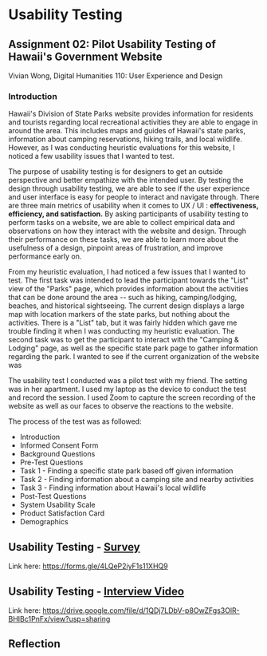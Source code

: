 # Usability Testing
## Assignment 02: Pilot Usability Testing of Hawaii's Government Website
Vivian Wong, Digital Humanities 110: User Experience and Design

### Introduction
Hawaii's Division of State Parks website provides information for residents and tourists regarding local recreational activities they are able to engage in around the area. This includes maps and guides of Hawaii's state parks, information about camping reservations, hiking trails, and local wildlife. However, as I was conducting heuristic evaluations for this website, I noticed a few usability issues that I wanted to test. 

The purpose of usability testing is for designers to get an outside perspective and better empathize with the intended user. By testing the design through usability testing, we are able to see if the user experience and user interface is easy for people to interact and navigate through. There are three main metrics of usability when it comes to UX / UI : **effectiveness, efficiency, and satisfaction.** 
By asking participants of usability testing to perform tasks on a website, we are able to collect empirical data and observations on how they interact with the website and design. Through their performance on these tasks, we are able to learn more about the usefulness of a design, pinpoint areas of frustration, and improve performance early on.

From my heuristic evaluation, I had noticed a few issues that I wanted to test. The first task was intended to lead the participant towards the "List" view of the "Parks" page, which provides information about the activities that can be done around the area -- such as hiking, camping/lodging, beaches, and historical sightseeing. The current design displays a large map with location markers of the state parks, but nothing about the activities. There is a "List" tab, but it was fairly hidden which gave me trouble finding it when I was conducting my heuristic evaluation. The second task was to get the participant to interact with the "Camping & Lodging" page, as well as the specific state park page to gather information regarding the park. I wanted to see if the current organization of the website was

The usability test I conducted was a pilot test with my friend. The setting was in her apartment. I used my laptop as the device to conduct the test and record the session. I used Zoom to capture the screen recording of the website as well as our faces to observe the reactions to the website. 

The process of the test was as followed:
* Introduction
* Informed Consent Form
* Background Questions
* Pre-Test Questions
* Task 1 - Finding a specific state park based off given information
* Task 2 - Finding information about a camping site and nearby activities
* Task 3 - Finding information about Hawaii's local wildlife
* Post-Test Questions
* System Usability Scale
* Product Satisfaction Card
* Demographics

## Usability Testing - [Survey](https://forms.gle/4LQeP2iyF1s11XHQ9)
Link here: https://forms.gle/4LQeP2iyF1s11XHQ9

## Usability Testing - [Interview Video](https://drive.google.com/file/d/1QDj7LDbV-p8OwZFgs3OlR-BHIBc1PnFx/view?usp=sharing)
Link here: https://drive.google.com/file/d/1QDj7LDbV-p8OwZFgs3OlR-BHIBc1PnFx/view?usp=sharing

## Reflection

